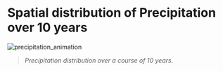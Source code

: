 # Spatial distribution of Precipitation over 10 years

![precipitation_animation](https://github.com/user-attachments/assets/57b4b9ee-c08e-412c-9c1e-2936b3b10a42)

>*Precipitation distribution over a course of 10 years.*
